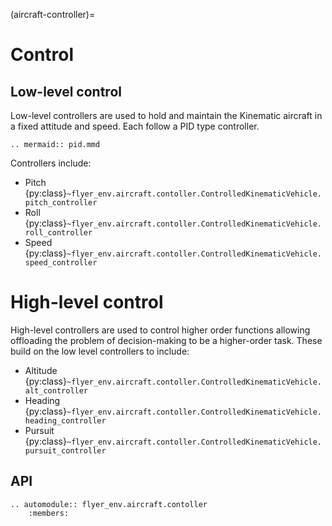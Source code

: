 (aircraft-controller)=

# Control

<!-- All control occurs within the {py:class}`~flyer_env.aircraft.contoller.ControlledKinematicVehicle` and is broken 
down into low-level loop-closure based PID controllers and high-level control. Each allowing for increasing level of 
abstraction in the action space.  -->

## Low-level control

Low-level controllers are used to hold and maintain the Kinematic aircraft in a fixed attitude and speed. Each 
follow a PID type controller.

```{eval-rst}
.. mermaid:: pid.mmd
```

Controllers include:

- Pitch {py:class}`~flyer_env.aircraft.contoller.ControlledKinematicVehicle.pitch_controller`
- Roll {py:class}`~flyer_env.aircraft.contoller.ControlledKinematicVehicle.roll_controller`
- Speed {py:class}`~flyer_env.aircraft.contoller.ControlledKinematicVehicle.speed_controller`

# High-level control

High-level controllers are used to control higher order functions allowing offloading the problem of decision-making 
to be a higher-order task. These build on the low level controllers to include:

- Altitude {py:class}`~flyer_env.aircraft.contoller.ControlledKinematicVehicle.alt_controller`
- Heading {py:class}`~flyer_env.aircraft.contoller.ControlledKinematicVehicle.heading_controller`
- Pursuit {py:class}`~flyer_env.aircraft.contoller.ControlledKinematicVehicle.pursuit_controller`

## API

```{eval-rst}
.. automodule:: flyer_env.aircraft.contoller
    :members:
```
